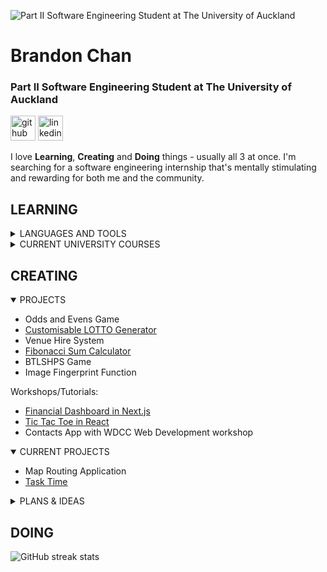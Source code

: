 ![Part II Software Engineering Student at The University of Auckland](https://media.licdn.com/dms/image/D5616AQGDhyCChI5M2A/profile-displaybackgroundimage-shrink_350_1400/0/1709460120711?e=1721260800&v=beta&t=UrPUcMBI4GQe2FaPu6PLMCHnEyzGvP9OYfj_XT-W-94)

# Brandon Chan
### Part II Software Engineering Student at The University of Auckland

[<img src='https://cdn.jsdelivr.net/npm/simple-icons@3.0.1/icons/github.svg' alt='github' height='40'>](https://github.com/br-Chan)  [<img src='https://cdn.jsdelivr.net/npm/simple-icons@3.0.1/icons/linkedin.svg' alt='linkedin' height='40'>](https://www.linkedin.com/in/brandon-sh-chan/)

I love **Learning**, **Creating** and **Doing** things - usually all 3 at once. I'm searching for a software engineering internship that's mentally stimulating and rewarding for both me and the community.

## LEARNING
<details>
<summary>LANGUAGES AND TOOLS</summary>

  | Learned       | Learning      |
  | ------------- |:-------------:|
  | Java      | Everything on the left :) |
  | C/C++      | JavaScript      |
  | MATLAB | CSS      |
  | HTML | Node.js      |
  | Git | React      |
  |  | Next.js      |
</details>
<details>
<summary>CURRENT UNIVERSITY COURSES</summary>

- SOFTENG 281 | Object-Oriented Programming
- SOFTENG 282 | Software Engineering Theory
- COMPSYS 201 | Fundamentals of Computer Engineering
- ENGSCI 211 | Mathematical Modelling 2
</details>

## CREATING
<details open>
<summary>PROJECTS</summary>

  - Odds and Evens Game
  - [Customisable LOTTO Generator](https://github.com/br-Chan/Customisable-LOTTO-Generator "GUI Java application to randomly generate personalised Lottery numbers")
  - Venue Hire System
  - [Fibonacci Sum Calculator](https://github.com/br-Chan/FibonacciSum-SE282-2024 "CLI application for Assignment 2 of SOFTENG 282 - Software Engineering Theory")
  - BTLSHPS Game
  - Image Fingerprint Function
  
  Workshops/Tutorials:
  - [Financial Dashboard in Next.js](https://github.com/br-Chan/Financial-Dashboard-Next.js "A simplified financial dashboard full-stack web application")
  - [Tic Tac Toe in React](https://github.com/br-Chan/TicTacToe-React "Tic Tac Toe with turn rewinding")
  - Contacts App with WDCC Web Development workshop
  
</details>
<details open>
<summary>CURRENT PROJECTS</summary>

  - Map Routing Application
  - [Task Time](https://github.com/br-Chan/Task-Time "Currently learning the tools and skills needed for this project")
  
</details>
<details>
<summary>PLANS & IDEAS</summary>

  - Personal website to build an interactive version of this page
  
  Random project ideas:
  - Interactive Königsberg Bridges Map - build your own bridges and try solve it
  - Adjective orderer - automatically sorts a list of adjectives in the proper order based on their type (quantity, size, age, shape, colour, etc)
  - Pokemon but you catch days of the year instead - can only 'catch' today's date, and you win once you get all 366 days (can add a countdown timer, friends/trading system, etc)
  - Create your own dictionary entry - input your own fake word, its defintion and pronounciation to be formatted into a dictionary entry to share with friends
  - Web app for tracking internships
  - Random trolley problem generator
</details>

## DOING





![GitHub streak stats](https://streak-stats.demolab.com/?user=br-Chan)  

